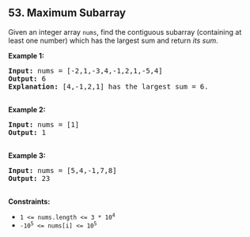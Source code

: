 ## 53. Maximum Subarray

Given an integer array `nums`, find the contiguous subarray (containing at least one number) which has the largest sum and return _its sum_.

**Example 1:**

<pre>
<b>Input:</b> nums = [-2,1,-3,4,-1,2,1,-5,4]
<b>Output:</b> 6
<b>Explanation:</b> [4,-1,2,1] has the largest sum = 6.

</pre>

**Example 2:**

<pre>
<b>Input:</b> nums = [1]
<b>Output:</b> 1

</pre>

**Example 3:**

<pre>
<b>Input:</b> nums = [5,4,-1,7,8]
<b>Output:</b> 23

</pre>

**Constraints:**
- <code>1 <= nums.length <= 3 * 10<sup>4</sup></code>
- <code>-10<sup>5</sup> <= nums[i] <= 10<sup>5</sup></code>